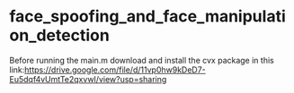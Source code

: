 # face_spoofing_and_face_manipulation_detection
Before running the main.m download and install the cvx package in this link:https://drive.google.com/file/d/11vp0hw9kDeD7-Eu5dqf4vUmtTe2qxvwI/view?usp=sharing
